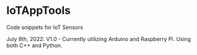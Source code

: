 # IoTAppTools
Code snippets for IoT Sensors 

July 8th, 2022:
V1.0 - Currently utilizing Arduino and Raspberry Pi. Using both C++ and Python.

